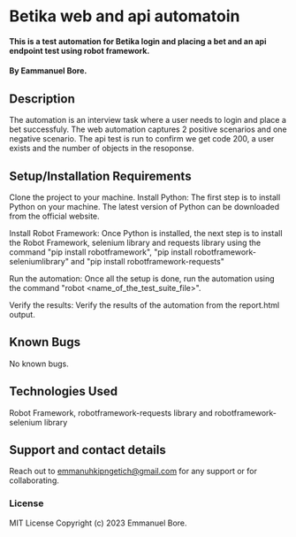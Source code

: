 # Betika web and api automatoin
#### This is a test automation for Betika login and placing a bet and an api endpoint test using robot framework. 
#### By Eammanuel Bore.
## Description
 The automation is an interview task where a user needs to login and place a bet successfuly. 
 The web automation captures 2 positive scenarios and one negative scenario.
 The api test is run to confirm we get code 200, a user exists and the number of objects in the resoponse.
## Setup/Installation Requirements
Clone the project to your machine. 
Install Python: The first step is to install Python on your machine. The latest version of Python can be downloaded from the official website.

Install Robot Framework: Once Python is installed, the next step is to install the Robot Framework, selenium library and requests library using the command "pip install robotframework", "pip install robotframework-seleniumlibrary" and "pip install robotframework-requests"

Run the automation: Once all the setup is done, run the automation using the command "robot <name_of_the_test_suite_file>".

Verify the results: Verify the results of the automation from the report.html output.

## Known Bugs
No known bugs.
## Technologies Used
Robot Framework, robotframework-requests library and robotframework-selenium library

## Support and contact details
Reach out to emmanuhkipngetich@gmail.com for any support or for collaborating.
### License
MIT License
Copyright (c) 2023 Emmanuel Bore.
